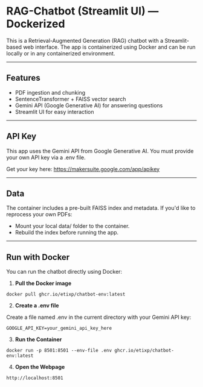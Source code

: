 # RAG-Chatbot (Streamlit UI) — Dockerized

This is a Retrieval-Augmented Generation (RAG) chatbot with a Streamlit-based web interface. The app is containerized using Docker and can be run locally or in any containerized environment.

---

## Features

- PDF ingestion and chunking
- SentenceTransformer + FAISS vector search
- Gemini API (Google Generative AI) for answering questions
- Streamlit UI for easy interaction

---

## API Key

This app uses the Gemini API from Google Generative AI. You must provide your own API key via a .env file.

Get your key here: https://makersuite.google.com/app/apikey

---

## Data

The container includes a pre-built FAISS index and metadata. If you'd like to reprocess your own PDFs:

- Mount your local data/ folder to the container.
- Rebuild the index before running the app.

---

## Run with Docker

You can run the chatbot directly using Docker:

1. **Pull the Docker image**
```
docker pull ghcr.io/etixp/chatbot-env:latest
```
2. **Create a .env file**
   
Create a file named .env in the current directory with your Gemini API key:
```
GOOGLE_API_KEY=your_gemini_api_key_here
```
3. **Run the Container**
```
docker run -p 8501:8501 --env-file .env ghcr.io/etixp/chatbot-env:latest
```
4. **Open the Webpage**
```
http://localhost:8501
```



